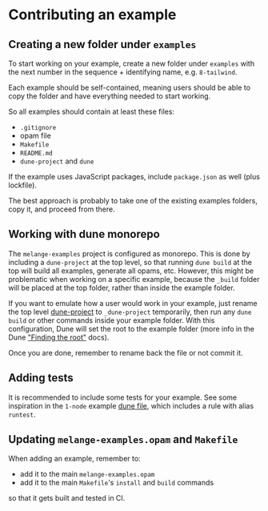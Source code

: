 # Contributing an example

## Creating a new folder under `examples`

To start working on your example, create a new folder under `examples` with the
next number in the sequence + identifying name, e.g. `8-tailwind`.

Each example should be self-contained, meaning users should be able to copy the
folder and have everything needed to start working.

So all examples should contain at least these files:
- `.gitignore`
- opam file
- `Makefile`
- `README.md`
- `dune-project` and `dune`

If the example uses JavaScript packages, include `package.json` as well (plus
lockfile).

The best approach is probably to take one of the existing examples folders, copy
it, and proceed from there.

## Working with dune monorepo

The `melange-examples` project is configured as monorepo. This is done by
including a `dune-project` at the top level, so that running `dune build` at the
top will build all examples, generate all opams, etc. However, this might be
problematic when working on a specific example, because the `_build` folder will
be placed at the top folder, rather than inside the example folder.

If you want to emulate how a user would work in your example, just rename the
top level [dune-project](./dune-project) to `_dune-project` temporarily, then
run any `dune build` or other commands inside your example folder. With this
configuration, Dune will set the root to the example folder (more info in the
Dune ["Finding the
root"](https://dune.readthedocs.io/en/latest/usage.html#finding-the-root) docs).

Once you are done, remember to rename back the file or not commit it.

## Adding tests

It is recommended to include some tests for your example. See some inspiration
in the `1-node` example [dune file](./1-node/src/dune), which includes a rule
with alias `runtest`.

## Updating `melange-examples.opam` and `Makefile`

When adding an example, remember to:

- add it to the main `melange-examples.opam`
- add it to the main `Makefile`'s `install` and `build` commands

so that it gets built and tested in CI.
